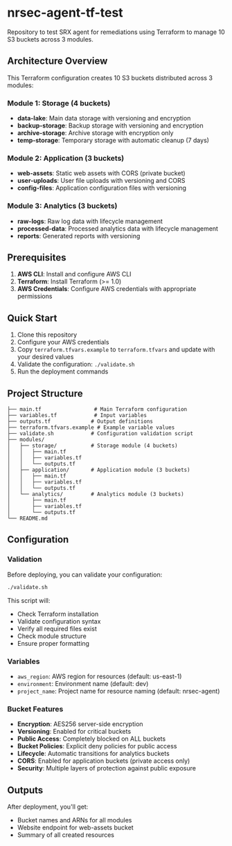 # nrsec-agent-tf-test

Repository to test SRX agent for remediations using Terraform to manage 10 S3 buckets across 3 modules.

## Architecture Overview

This Terraform configuration creates 10 S3 buckets distributed across 3 modules:

### Module 1: Storage (4 buckets)
- **data-lake**: Main data storage with versioning and encryption
- **backup-storage**: Backup storage with versioning and encryption
- **archive-storage**: Archive storage with encryption only
- **temp-storage**: Temporary storage with automatic cleanup (7 days)

### Module 2: Application (3 buckets)
- **web-assets**: Static web assets with CORS (private bucket)
- **user-uploads**: User file uploads with versioning and CORS
- **config-files**: Application configuration files with versioning

### Module 3: Analytics (3 buckets)
- **raw-logs**: Raw log data with lifecycle management
- **processed-data**: Processed analytics data with lifecycle management
- **reports**: Generated reports with versioning

## Prerequisites

1. **AWS CLI**: Install and configure AWS CLI
2. **Terraform**: Install Terraform (>= 1.0)
3. **AWS Credentials**: Configure AWS credentials with appropriate permissions

## Quick Start

1. Clone this repository
2. Configure your AWS credentials
3. Copy `terraform.tfvars.example` to `terraform.tfvars` and update with your desired values
4. Validate the configuration: `./validate.sh`
5. Run the deployment commands

## Project Structure

```
├── main.tf                 # Main Terraform configuration
├── variables.tf            # Input variables
├── outputs.tf             # Output definitions
├── terraform.tfvars.example # Example variable values
├── validate.sh            # Configuration validation script
├── modules/
│   ├── storage/           # Storage module (4 buckets)
│   │   ├── main.tf
│   │   ├── variables.tf
│   │   └── outputs.tf
│   ├── application/       # Application module (3 buckets)
│   │   ├── main.tf
│   │   ├── variables.tf
│   │   └── outputs.tf
│   └── analytics/         # Analytics module (3 buckets)
│       ├── main.tf
│       ├── variables.tf
│       └── outputs.tf
└── README.md
```

## Configuration

### Validation

Before deploying, you can validate your configuration:

```bash
./validate.sh
```

This script will:
- Check Terraform installation
- Validate configuration syntax
- Verify all required files exist
- Check module structure
- Ensure proper formatting

### Variables

- `aws_region`: AWS region for resources (default: us-east-1)
- `environment`: Environment name (default: dev)
- `project_name`: Project name for resource naming (default: nrsec-agent)

### Bucket Features

- **Encryption**: AES256 server-side encryption
- **Versioning**: Enabled for critical buckets
- **Public Access**: Completely blocked on ALL buckets
- **Bucket Policies**: Explicit deny policies for public access
- **Lifecycle**: Automatic transitions for analytics buckets
- **CORS**: Enabled for application buckets (private access only)
- **Security**: Multiple layers of protection against public exposure

## Outputs

After deployment, you'll get:
- Bucket names and ARNs for all modules
- Website endpoint for web-assets bucket
- Summary of all created resources
